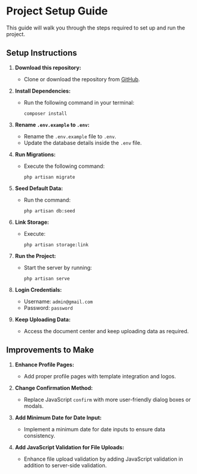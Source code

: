 # Project Setup Guide

This guide will walk you through the steps required to set up and run the project.

## Setup Instructions

1. **Download this repository:** 
    - Clone or download the repository from [GitHub](https://github.com/suhu3515/document-center).

2. **Install Dependencies:** 
    - Run the following command in your terminal:
      ```
      composer install
      ```

3. **Rename `.env.example` to `.env`:**
    - Rename the `.env.example` file to `.env`.
    - Update the database details inside the `.env` file.

4. **Run Migrations:**
    - Execute the following command:
      ```
      php artisan migrate
      ```

5. **Seed Default Data:**
    - Run the command:
      ```
      php artisan db:seed
      ```

6. **Link Storage:**
    - Execute:
      ```
      php artisan storage:link
      ```

7. **Run the Project:**
    - Start the server by running:
      ```
      php artisan serve
      ```

8. **Login Credentials:**
    - Username: `admin@gmail.com`
    - Password: `password`
    
9. **Keep Uploading Data:**
    - Access the document center and keep uploading data as required.

## Improvements to Make

1. **Enhance Profile Pages:**
    - Add proper profile pages with template integration and logos.

2. **Change Confirmation Method:**
    - Replace JavaScript `confirm` with more user-friendly dialog boxes or modals.

3. **Add Minimum Date for Date Input:**
    - Implement a minimum date for date inputs to ensure data consistency.

4. **Add JavaScript Validation for File Uploads:**
    - Enhance file upload validation by adding JavaScript validation in addition to server-side validation.
